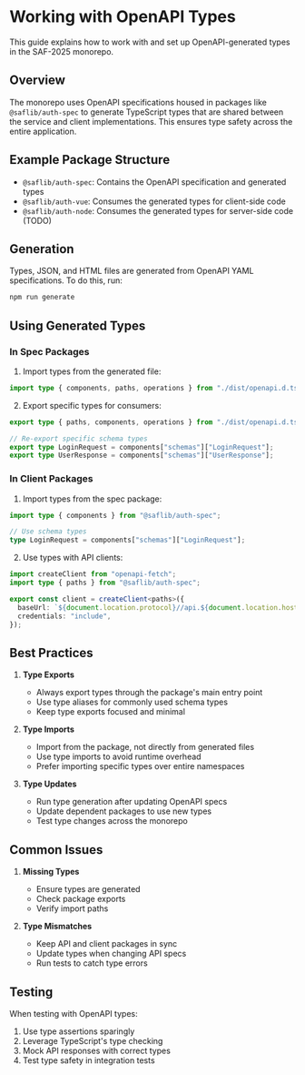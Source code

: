 # Working with OpenAPI Types

This guide explains how to work with and set up OpenAPI-generated types in the SAF-2025 monorepo.

## Overview

The monorepo uses OpenAPI specifications housed in packages like `@saflib/auth-spec` to generate TypeScript types that are shared between the service and client implementations. This ensures type safety across the entire application.

## Example Package Structure

- `@saflib/auth-spec`: Contains the OpenAPI specification and generated types
- `@saflib/auth-vue`: Consumes the generated types for client-side code
- `@saflib/auth-node`: Consumes the generated types for server-side code (TODO)

## Generation

Types, JSON, and HTML files are generated from OpenAPI YAML specifications. To do this, run:

```bash
npm run generate
```

## Using Generated Types

### In Spec Packages

1. Import types from the generated file:

```typescript
import type { components, paths, operations } from "./dist/openapi.d.ts";
```

2. Export specific types for consumers:

```typescript
export type { paths, components, operations } from "./dist/openapi.d.ts";

// Re-export specific schema types
export type LoginRequest = components["schemas"]["LoginRequest"];
export type UserResponse = components["schemas"]["UserResponse"];
```

### In Client Packages

1. Import types from the spec package:

```typescript
import type { components } from "@saflib/auth-spec";

// Use schema types
type LoginRequest = components["schemas"]["LoginRequest"];
```

2. Use types with API clients:

```typescript
import createClient from "openapi-fetch";
import type { paths } from "@saflib/auth-spec";

export const client = createClient<paths>({
  baseUrl: `${document.location.protocol}//api.${document.location.host}`,
  credentials: "include",
});
```

## Best Practices

1. **Type Exports**

   - Always export types through the package's main entry point
   - Use type aliases for commonly used schema types
   - Keep type exports focused and minimal

2. **Type Imports**

   - Import from the package, not directly from generated files
   - Use type imports to avoid runtime overhead
   - Prefer importing specific types over entire namespaces

3. **Type Updates**
   - Run type generation after updating OpenAPI specs
   - Update dependent packages to use new types
   - Test type changes across the monorepo

## Common Issues

1. **Missing Types**

   - Ensure types are generated
   - Check package exports
   - Verify import paths

2. **Type Mismatches**
   - Keep API and client packages in sync
   - Update types when changing API specs
   - Run tests to catch type errors

## Testing

When testing with OpenAPI types:

1. Use type assertions sparingly
2. Leverage TypeScript's type checking
3. Mock API responses with correct types
4. Test type safety in integration tests
